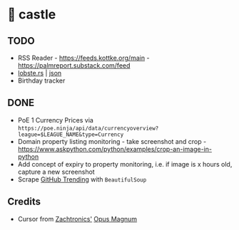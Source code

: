 # 🏰 castle

## TODO

* RSS Reader - https://feeds.kottke.org/main - https://palmreport.substack.com/feed
* [lobste.rs](https://lobste.rs/) | [json](https://lobste.rs/hottest.json)
* Birthday tracker


## DONE

* PoE 1 Currency Prices via `https://poe.ninja/api/data/currencyoverview?league=$LEAGUE_NAME&type=Currency`
* Domain property listing monitoring - take screenshot and crop - https://www.askpython.com/python/examples/crop-an-image-in-python
* Add concept of expiry to property monitoring, i.e. if image is x hours old, capture a new screenshot
* Scrape [GitHub Trending](https://github.com/trending) with `BeautifulSoup`

## Credits

* Cursor from [Zachtronics'](https://www.zachtronics.com/) [Opus Magnum](https://www.zachtronics.com/opus-magnum/)